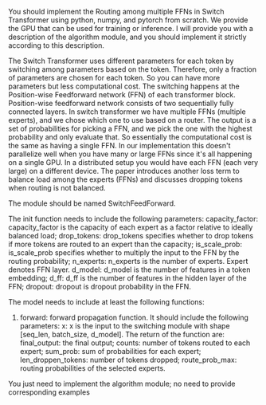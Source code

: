 You should implement the Routing among multiple FFNs in Switch Transformer using python, numpy, and pytorch from scratch. We provide the GPU that can be used for training or inference.
I will provide you with a description of the algorithm module, and you should implement it strictly according to this description. 


The Switch Transformer uses different parameters for each token by switching among parameters based on the token. Therefore, only a fraction of parameters are chosen for each token. So you can have more parameters but less computational cost.
The switching happens at the Position-wise Feedforward network (FFN) of each transformer block. Position-wise feedforward network consists of two sequentially fully connected layers. In switch transformer we have multiple FFNs (multiple experts), and we chose which one to use based on a router. The output is a set of probabilities for picking a FFN, and we pick the one with the highest probability and only evaluate that. So essentially the computational cost is the same as having a single FFN. In our implementation this doesn't parallelize well when you have many or large FFNs since it's all happening on a single GPU. In a distributed setup you would have each FFN (each very large) on a different device.
The paper introduces another loss term to balance load among the experts (FFNs) and discusses dropping tokens when routing is not balanced.

The module should be named SwitchFeedForward.

The init function needs to include the following parameters:
capacity_factor: capacity_factor is the capacity of each expert as a factor relative to ideally balanced load;
drop_tokens: drop_tokens specifies whether to drop tokens if more tokens are routed to an expert than the capacity;
is_scale_prob: is_scale_prob specifies whether to multiply the input to the FFN by the routing probability;
n_experts: n_experts is the number of experts. Expert denotes FFN layer.
d_model: d_model is the number of features in a token embedding;
d_ff: d_ff is the number of features in the hidden layer of the FFN;
dropout: dropout is dropout probability in the FFN.

The model needs to include at least the following functions:
1. forward: forward propagation function. 
It should include the following parameters:
x: x is the input to the switching module with shape [seq_len, batch_size, d_model].
The return of the function are:
final_output: the final output;
counts: number of tokens routed to each expert;
sum_prob: sum of probabilities for each expert;
len_droppen_tokens: number of tokens dropped;
route_prob_max: routing probabilities of the selected experts.

You just need to implement the algorithm module; no need to provide corresponding examples